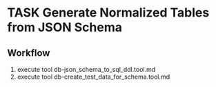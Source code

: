 # TASK Generate Normalized Tables from JSON Schema

## Workflow
1. execute tool db-json_schema_to_sql_ddl.tool.md
2. execute tool db-create_test_data_for_schema.tool.md




